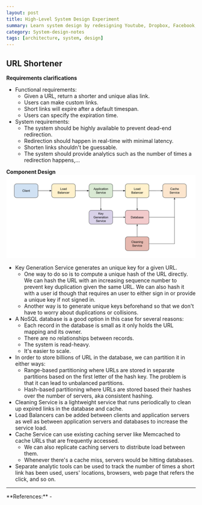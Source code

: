 ```yaml
---
layout: post
title: High-Level System Design Experiment
summary: Learn system design by redesigning Youtube, Dropbox, Facebook, Messenger, Instagram, Uber, Pastebin, TinyURL and so on.
category: System-design-notes
tags: [architecture, system, design]
---
```


## URL Shortener

**Requirements clarifications**
- Functional requirements:
  - Given a URL, return a shorter and unique alias link.
  - Users can make custom links.
  - Short links will expire after a default timespan.
  - Users can specify the expiration time.
- System requirements:
  - The system should be highly available to prevent dead-end redirection.
  - Redirection should happen in real-time with minimal latency.
  - Shorten links shouldn't be guessable.
  - The system should provide analytics such as the number of times a redirection happens,...

**Component Design**
![URL Shortener's Component Design](/assets/images/sd-url-shortener.png)

- Key Generation Service generates an unique key for a given URL.
  - One way to do so is to compute a unique hash of the URL directly. We can hash the URL with an increasing sequence number to prevent key duplication given the same URL. We can also hash it with a user id though that requires an user to either sign in or provide a unique key if not signed in.
  - Another way is to generate unique keys beforehand so that we don't have to worry about duplications or collisions.
- A NoSQL database is a good option in this case for several reasons:
  - Each record in the database is small as it only holds the URL mapping and its owner.
  - There are no relationships between records.
  - The system is read-heavy.
  - It's easier to scale.
- In order to store billions of URL in the database, we can partition it in either ways:
  - Range-based partitioning where URLs are stored in separate partitions based on the first letter of the hash key. The problem is that it can lead to unbalanced partitions.
  - Hash-based partitioning where URLs are stored based their hashes over the number of servers, aka consistent hashing.
- Cleaning Service is a lightweight service that runs periodically to clean up expired links in the database and cache.
- Load Balancers can be added between clients and application servers as well as between application servers and databases to increase the service load.
- Cache Service can use existing caching server like Memcached to cache URLs that are frequently accessed.
  - We can also replicate caching servers to distribute load between them.
  - Whenever there's a cache miss, servers would be hitting databases. 
- Separate analytic tools can be used to track the number of times a short link has been used, users' locations, browsers, web page that refers the click, and so on.

<hr>
**References:**
- <https://www.educative.io/courses/grokking-the-system-design-interview>
